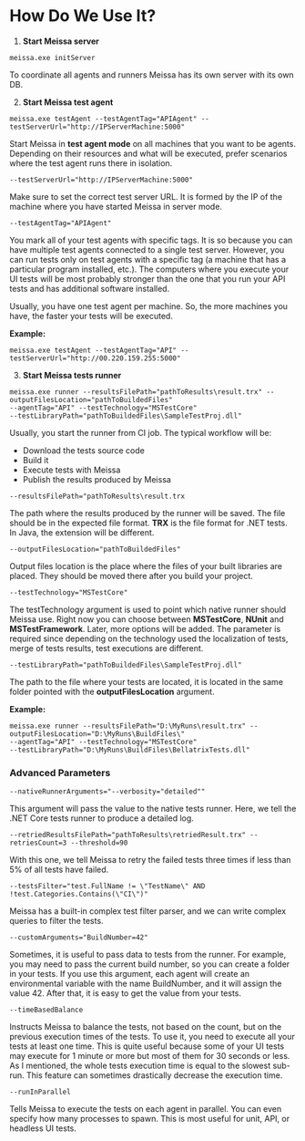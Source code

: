 # How Do We Use It? #

1. **Start Meissa server**
```
meissa.exe initServer
```

To coordinate all agents and runners Meissa has its own server with its own DB.


2. **Start Meissa test agent**
```
meissa.exe testAgent --testAgentTag="APIAgent" --testServerUrl="http://IPServerMachine:5000"
```

Start Meissa in **test agent mode** on all machines that you want to be agents. Depending on their resources and what will be executed, prefer scenarios where the test agent runs there in isolation. 
```
--testServerUrl="http://IPServerMachine:5000"
```
Make sure to set the correct test server URL. It is formed by the IP of the machine where you have started Meissa in server mode.
```
--testAgentTag="APIAgent"
```
You mark all of your test agents with specific tags. It is so because you can have multiple test agents connected to a single test server. However, you can run tests only on test agents with a specific tag (a machine that has a particular program installed, etc.). The computers where you execute your UI tests will be most probably stronger than the one that you run your API tests and has additional software installed.

Usually, you have one test agent per machine. So, the more machines you have, the faster your tests will be executed.

**Example:**
```
meissa.exe testAgent --testAgentTag="API" --testServerUrl="http://00.220.159.255:5000"
```

3. **Start Meissa tests runner**
```
meissa.exe runner --resultsFilePath="pathToResults\result.trx" --outputFilesLocation="pathToBuildedFiles" 
--agentTag="API" --testTechnology="MSTestCore" 
--testLibraryPath="pathToBuildedFiles\SampleTestProj.dll"
```

Usually, you start the runner from CI job. The typical workflow will be: 
- Download the tests source code
- Build it
- Execute tests with Meissa
- Publish the results produced by Meissa

```
--resultsFilePath="pathToResults\result.trx
```
The path where the results produced by the runner will be saved. The file should be in the expected file format. **TRX** is the file format for .NET tests. In Java, the extension will be different.

```
--outputFilesLocation="pathToBuildedFiles"
```
Output files location is the place where the files of your built libraries are placed. They should be moved there after you build your project.

```
--testTechnology="MSTestCore"
```
The testTechnology argument is used to point which native runner should Meissa use. Right now you can choose between **MSTestCore**, **NUnit** and **MSTestFramework**. Later, more options will be added. The parameter is required since depending on the technology used the localization of tests, merge of tests results, test executions are different.
```
--testLibraryPath="pathToBuildedFiles\SampleTestProj.dll"
```
The path to the file where your tests are located, it is located in the same folder pointed with the **outputFilesLocation** argument.

**Example:**
```
meissa.exe runner --resultsFilePath="D:\MyRuns\result.trx" --outputFilesLocation="D:\MyRuns\BuildFiles\" 
--agentTag="API" --testTechnology="MSTestCore" 
--testLibraryPath="D:\MyRuns\BuildFiles\BellatrixTests.dll"
```
### Advanced Parameters ###
```
--nativeRunnerArguments="--verbosity="detailed""
``` 

This argument will pass the value to the native tests runner. Here, we tell the .NET Core tests runner to produce a detailed log.

```
--retriedResultsFilePath="pathToResults\retriedResult.trx" --retriesCount=3 --threshold=90
```

With this one, we tell Meissa to retry the failed tests three times if less than 5% of all tests have failed.
```
--testsFilter="test.FullName != \"TestName\" AND !test.Categories.Contains(\"CI\")"
```

Meissa has a built-in complex test filter parser, and we can write complex queries to filter the tests. 
```
--customArguments="BuildNumber=42" 
```

Sometimes, it is useful to pass data to tests from the runner. For example, you may need to pass the current build number, so you can create a folder in your tests. If you use this argument, each agent will create an environmental variable with the name BuildNumber, and it will assign the value 42. After that, it is easy to get the value from your tests.
```
--timeBasedBalance
```

Instructs Meissa to balance the tests, not based on the count, but on the previous execution times of the tests. To use it, you need to execute all your tests at least one time. This is quite useful because some of your UI tests may execute for 1 minute or more but most of them for 30 seconds or less. As I mentioned, the whole tests execution time is equal to the slowest sub-run. This feature can sometimes drastically decrease the execution time. 
```
--runInParallel
```

Tells Meissa to execute the tests on each agent in parallel. You can even specify how many processes to spawn. This is most useful for unit, API, or headless UI tests. 